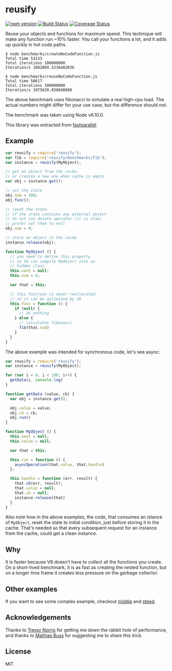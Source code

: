 # reusify

[![npm version][npm-badge]][npm-url]
[![Build Status][travis-badge]][travis-url]
[![Coverage Status][coveralls-badge]][coveralls-url]

Reuse your objects and functions for maximum speed. This technique will
make any function run ~10% faster. You call your functions a
lot, and it adds up quickly in hot code paths.

```
$ node benchmarks/createNoCodeFunction.js
Total time 53133
Total iterations 100000000
Iteration/s 1882069.5236482036

$ node benchmarks/reuseNoCodeFunction.js
Total time 50617
Total iterations 100000000
Iteration/s 1975620.838848608
```

The above benchmark uses fibonacci to simulate a real high-cpu load.
The actual numbers might differ for your use case, but the difference
should not.

The benchmark was taken using Node v6.10.0.

This library was extracted from
[fastparallel](http://npm.im/fastparallel).

## Example

```js
var reusify = require('reusify');
var fib = require('reusify/benchmarks/fib');
var instance = reusify(MyObject);

// get an object from the cache,
// or creates a new one when cache is empty
var obj = instance.get();

// set the state
obj.num = 100;
obj.func();

// reset the state.
// if the state contains any external object
// do not use delete operator (it is slow)
// prefer set them to null
obj.num = 0;

// store an object in the cache
instance.release(obj);

function MyObject () {
  // you need to define this property
  // so V8 can compile MyObject into an
  // hidden class
  this.next = null;
  this.num = 0;

  var that = this;

  // this function is never reallocated,
  // so it can be optimized by V8
  this.func = function () {
    if (null) {
      // do nothing
    } else {
      // calculates fibonacci
      fib(that.num)
    }
  }
}
```

The above example was intended for synchronous code, let's see async:
```js
var reusify = require('reusify');
var instance = reusify(MyObject);

for (var i = 0; i < 100; i++) {
  getData(i, console.log)
}

function getData (value, cb) {
  var obj = instance.get();

  obj.value = value;
  obj.cb = cb;
  obj.run()
}

function MyObject () {
  this.next = null;
  this.value = null;

  var that = this;

  this.run = function () {
    asyncOperation(that.value, that.handle)
  };

  this.handle = function (err, result) {
    that.cb(err, result);
    that.value = null;
    that.cb = null;
    instance.release(that)
  }
}
```

Also note how in the above examples, the code, that consumes an istance of `MyObject`,
reset the state to initial condition, just before storing it in the cache.
That's needed so that every subsequent request for an instance from the cache,
could get a clean instance.

## Why

It is faster because V8 doesn't have to collect all the functions you
create. On a short-lived benchmark, it is as fast as creating the
nested function, but on a longer time frame it creates less
pressure on the garbage collector.

## Other examples
If you want to see some complex example, checkout [middie](https://github.com/fastify/middie) and [steed](https://github.com/mcollina/steed).

## Acknowledgements

Thanks to [Trevor Norris](https://github.com/trevnorris) for
getting me down the rabbit hole of performance, and thanks to [Mathias
Buss](http://github.com/mafintosh) for suggesting me to share this
trick.

## License

MIT

[npm-badge]: https://badge.fury.io/js/reusify.svg
[npm-url]: https://badge.fury.io/js/reusify
[travis-badge]: https://api.travis-ci.org/mcollina/reusify.svg
[travis-url]: https://travis-ci.org/mcollina/reusify
[coveralls-badge]: https://coveralls.io/repos/mcollina/reusify/badge.svg?branch=master&service=github
[coveralls-url]:  https://coveralls.io/github/mcollina/reusify?branch=master
